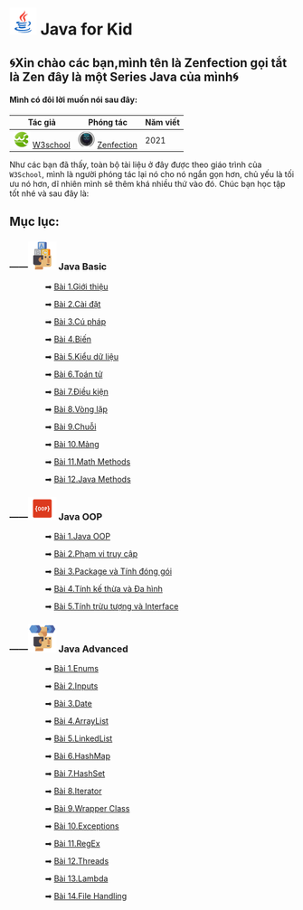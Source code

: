 # ![icons8-java.png](https://raw.githubusercontent.com/Zenfection/Image/master/2021/01/29-09-23-26-icons8-java.png) Java for Kid

## 🌀Xin chào các bạn,mình tên là Zenfection gọi tắt là Zen đây là một Series Java của mình🌀

#### Mình có đôi lời muốn nói sau đây:

| Tác giả                                                                                                                                                                                                                     | Phóng tác                                                                                                                                             | Năm viết |
| --------------------------------------------------------------------------------------------------------------------------------------------------------------------------------------------------------------------------- | ----------------------------------------------------------------------------------------------------------------------------------------------------- | -------- |
| ![15548dee143968fb4dabbc71016811d6icon  01png](https://raw.githubusercontent.com/Zenfection/Image/master/2021/02/22-21-46-55-15548dee143968fb4dabbc71016811d6_icon%20-%2001.png) [W3school](https://www.w3schools.com/java) | ![zencat.png](https://raw.githubusercontent.com/Zenfection/Image/master/2021/02/22-21-50-29-zencat.png) [Zenfection](https://facebook.com/zenfection) | 2021     |

Như các bạn đã thấy, toàn bộ tài liệu ở đây được theo giáo trình của `W3School`, mình là người phóng tác lại nó cho nó ngắn gọn hơn, chủ yếu là tối ưu nó hơn, dĩ nhiên mình sẽ thêm khá nhiều thứ vào đó. Chúc bạn học tập tốt nhé và sau đây là:

## Mục lục:

### ——![Basic Knowledge.png](https://raw.githubusercontent.com/Zenfection/Image/master/2021/02/01-13-50-39-Basic%20Knowledge.png) Java Basic

                ➡ [Bài 1.Giới thiệu](https://github.com/Zenfection/Java/blob/master/Java%20Basic/1.GioiThieu.md)

                ➡ [Bài 2.Cài đặt](https://github.com/Zenfection/Java/blob/master/Java%20Basic/2.CaiDat.md)

                ➡ [Bài 3.Cú pháp](https://github.com/Zenfection/Java/blob/master/Java%20Basic/3.Cuphap.md)

                ➡ [Bài 4.Biến](https://github.com/Zenfection/Java/blob/master/Java%20Basic/4.Bien.md)

                ➡ [Bài 5.Kiểu dữ liệu](https://github.com/Zenfection/Java/blob/master/Java%20Basic/5.Kieudulieu.md)

                ➡ [Bài 6.Toán tử](https://github.com/Zenfection/Java/blob/master/Java%20Basic/6.ToanTu.md)

                ➡ [Bài 7.Điều kiện](https://github.com/Zenfection/Java/blob/master/Java%20Basic/7.Dieukien.md)

                ➡ [Bài 8.Vòng lặp](https://github.com/Zenfection/Java/blob/master/Java%20Basic/8.Vonglap.md)

                ➡ [Bài 9.Chuỗi](https://github.com/Zenfection/Java/blob/master/Java%20Basic/9.Chuoi.md)

                ➡ [Bài 10.Mảng](https://github.com/Zenfection/Java/blob/master/Java%20Basic/10.Mang.md)

                ➡ [Bài 11.Math Methods](https://github.com/Zenfection/Java/blob/master/Java%20Basic/11.Math.md)

                ➡ [Bài 12.Java Methods](https://github.com/Zenfection/Java/blob/master/Java%20Basic/12.Methods.md)

### ——![oop_logo.png](https://raw.githubusercontent.com/Zenfection/Image/master/2021/02/01-13-51-01-oop_logo.png) Java OOP

                ➡ [Bài 1.Java OOP](https://github.com/Zenfection/Java/blob/master/Java%20OOP/1.OOP.md)

                ➡ [Bài 2.Phạm vi truy cập](https://github.com/Zenfection/Java/blob/master/Java%20OOP/2.Modifier.md)

                ➡ [Bài 3.Package và Tính đóng gói](https://github.com/Zenfection/Java/blob/master/Java%20OOP/3.Pkg%26Encapsulation.md)

                ➡ [Bài 4.Tính kế thừa và Đa hình](https://github.com/Zenfection/Java/blob/master/Java%20OOP/4.Inheritance%26Polymorphism.md)

                ➡ [Bài 5.Tính trừu tượng và Interface](https://github.com/Zenfection/Java/blob/master/Java%20OOP/5.Abstract%26Interface.md)

### ——![Brain Training.png](https://raw.githubusercontent.com/Zenfection/Image/master/2021/02/07-15-45-10-Brain%20Training.png) Java Advanced

                ➡ [Bài 1.Enums](https://github.com/Zenfection/Java/blob/master/Java%20Advaced/1.Enums.md)

                ➡ [Bài 2.Inputs](https://github.com/Zenfection/Java/blob/master/Java%20Advaced/2.Inputs.md)

                ➡ [Bài 3.Date](https://github.com/Zenfection/Java/blob/master/Java%20Advaced/3.Date.md)

                ➡ [Bài 4.ArrayList](https://github.com/Zenfection/Java/blob/master/Java%20Advaced/4.ArrayList.md)

                ➡ [Bài 5.LinkedList](https://github.com/Zenfection/Java/blob/master/Java%20Advaced/5.LinkedList.md)

                ➡ [Bài 6.HashMap](https://github.com/Zenfection/Java/blob/master/Java%20Advaced/6.HashMap.md)

                ➡ [Bài 7.HashSet](https://github.com/Zenfection/Java/blob/master/Java%20Advaced/7.HashSet.md)

                ➡ [Bài 8.Iterator](https://github.com/Zenfection/Java/blob/master/Java%20Advaced/8.Iterator.md)

                ➡ [Bài 9.Wrapper Class](https://github.com/Zenfection/Java/blob/master/Java%20Advaced/9.WrapperClases.md)

                ➡ [Bài 10.Exceptions](https://github.com/Zenfection/Java/blob/master/Java%20Advaced/10.Exceptions.md)

                ➡ [Bài 11.RegEx](https://github.com/Zenfection/Java/blob/master/Java%20Advaced/11.RegEx.md)

                ➡ [Bài 12.Threads](https://github.com/Zenfection/Java/blob/master/Java%20Advaced/12.Threads.md)

                ➡ [Bài 13.Lambda](https://github.com/Zenfection/Java/blob/master/Java%20Advaced/13.Lambda.md)

                ➡ [Bài 14.File Handling](https://github.com/Zenfection/Java/blob/master/Java%20Advaced/14.File%20Handling.md)
 
 <comment/> 
 